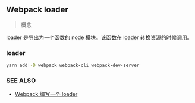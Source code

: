 ## Webpack loader

> 概念

loader 是导出为一个函数的 node 模块。该函数在 loader 转换资源的时候调用。

### loader

```bash
yarn add -D webpack webpack-cli webpack-dev-server
```

### SEE ALSO

- [Webpack 编写一个 loader](https://webpack.docschina.org/contribute/writing-a-loader/)

